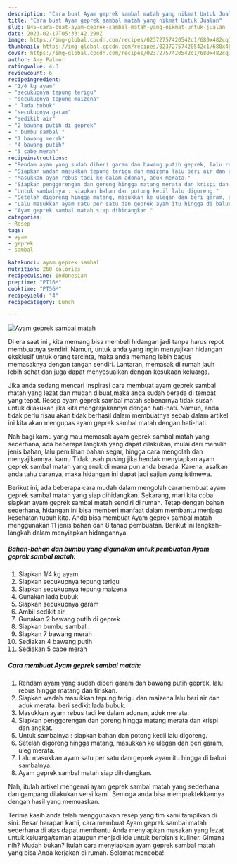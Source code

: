 ```yaml
---
description: "Cara buat Ayam geprek sambal matah yang nikmat Untuk Jualan"
title: "Cara buat Ayam geprek sambal matah yang nikmat Untuk Jualan"
slug: 845-cara-buat-ayam-geprek-sambal-matah-yang-nikmat-untuk-jualan
date: 2021-02-17T05:33:42.290Z
image: https://img-global.cpcdn.com/recipes/02372757420542c1/680x482cq70/ayam-geprek-sambal-matah-foto-resep-utama.jpg
thumbnail: https://img-global.cpcdn.com/recipes/02372757420542c1/680x482cq70/ayam-geprek-sambal-matah-foto-resep-utama.jpg
cover: https://img-global.cpcdn.com/recipes/02372757420542c1/680x482cq70/ayam-geprek-sambal-matah-foto-resep-utama.jpg
author: Amy Palmer
ratingvalue: 4.3
reviewcount: 6
recipeingredient:
- "1/4 kg ayam"
- "secukupnya tepung terigu"
- "secukupnya tepung maizena"
- " lada bubuk"
- "secukupnya garam"
- "sedikit air"
- "2 bawang putih di geprek"
- " bumbu sambal "
- "7 bawang merah"
- "4 bawang putih"
- "5 cabe merah"
recipeinstructions:
- "Rendam ayam yang sudah diberi garam dan bawang putih geprek, lalu rebus hingga matang dan tiriskan."
- "Siapkan wadah masukkan tepung terigu dan maizena lalu beri air dan aduk merata. beri sedikit lada bubuk."
- "Masukkan ayam rebus tadi ke dalam adonan, aduk merata."
- "Siapkan penggorengan dan goreng hingga matang merata dan krispi dan angkat."
- "Untuk sambalnya : siapkan bahan dan potong kecil lalu digoreng."
- "Setelah digoreng hingga matang, masukkan ke ulegan dan beri garam, uleg merata."
- "Lalu masukkan ayam satu per satu dan geprek ayam itu hingga di baluri sambalnya."
- "Ayam geprek sambal matah siap dihidangkan."
categories:
- Resep
tags:
- ayam
- geprek
- sambal

katakunci: ayam geprek sambal 
nutrition: 260 calories
recipecuisine: Indonesian
preptime: "PT16M"
cooktime: "PT56M"
recipeyield: "4"
recipecategory: Lunch

---
```



![Ayam geprek sambal matah](https://img-global.cpcdn.com/recipes/02372757420542c1/680x482cq70/ayam-geprek-sambal-matah-foto-resep-utama.jpg)

Di era  saat ini , kita memang bisa membeli hidangan jadi tanpa harus repot membuatnya sendiri. Namun, untuk anda yang ingin menyajikan hidangan eksklusif untuk orang tercinta, maka anda memang lebih bagus memasaknya dengan tangan sendiri. Lantaran, memasak di rumah jauh lebih sehat dan juga dapat menyesuaikan dengan kesukaan keluarga.

Jika anda sedang mencari inspirasi cara membuat ayam geprek sambal matah yang lezat dan mudah dibuat,maka anda sudah berada di tempat yang tepat. Resep ayam geprek sambal matah  sebenarnya tidak susah untuk dilakukan jika kita mengerjakannya dengan hati-hati. Namun, anda tidak perlu risau akan tidak berhasil dalam membuatnya 
sebab dalam artikel ini kita akan mengupas ayam geprek sambal matah dengan hati-hati.  



Nah bagi kamu yang mau memasak ayam geprek sambal matah yang sederhana, ada beberapa langkah yang dapat dilakukan, mulai dari memilih jenis bahan, lalu pemilihan bahan segar, hingga cara mengolah dan menyajikannya. kamu Tidak usah pusing jika hendak menyiapkan ayam geprek sambal matah yang enak di mana pun anda berada. Karena, asalkan anda  tahu caranya, maka hidangan ini dapat jadi sajian yang istimewa.

Berikut ini, ada beberapa cara mudah dalam mengolah caramembuat ayam geprek sambal matah yang siap dihidangkan. Sekarang, mari kita coba siapkan ayam geprek sambal matah sendiri di rumah. Tetap dengan bahan sederhana, hidangan ini bisa memberi manfaat dalam membantu menjaga kesehatan tubuh kita. Anda bisa membuat Ayam geprek sambal matah menggunakan 11 jenis bahan dan 8 tahap pembuatan. Berikut ini langkah-langkah dalam menyiapkan hidangannya.

<!--inarticleads1-->

##### Bahan-bahan dan bumbu yang digunakan untuk pembuatan Ayam geprek sambal matah:

1. Siapkan 1/4 kg ayam
1. Siapkan secukupnya tepung terigu
1. Siapkan secukupnya tepung maizena
1. Gunakan  lada bubuk
1. Siapkan secukupnya garam
1. Ambil sedikit air
1. Gunakan 2 bawang putih di geprek
1. Siapkan  bumbu sambal :
1. Siapkan 7 bawang merah
1. Sediakan 4 bawang putih
1. Sediakan 5 cabe merah




<!--inarticleads2-->

##### Cara membuat Ayam geprek sambal matah:

1. Rendam ayam yang sudah diberi garam dan bawang putih geprek, lalu rebus hingga matang dan tiriskan.
1. Siapkan wadah masukkan tepung terigu dan maizena lalu beri air dan aduk merata. beri sedikit lada bubuk.
1. Masukkan ayam rebus tadi ke dalam adonan, aduk merata.
1. Siapkan penggorengan dan goreng hingga matang merata dan krispi dan angkat.
1. Untuk sambalnya : siapkan bahan dan potong kecil lalu digoreng.
1. Setelah digoreng hingga matang, masukkan ke ulegan dan beri garam, uleg merata.
1. Lalu masukkan ayam satu per satu dan geprek ayam itu hingga di baluri sambalnya.
1. Ayam geprek sambal matah siap dihidangkan.




Nah, itulah artikel mengenai  ayam geprek sambal matah  yang sederhana dan gampang dilakukan versi kami. Semoga anda bisa mempraktekkannya dengan hasil yang memuaskan. 

Terima kasih anda telah menggunakan resep yang tim kami tampilkan di sini. Besar harapan kami, cara membuat  Ayam geprek sambal matah sederhana di atas dapat membantu Anda menyiapkan masakan yang lezat untuk keluarga/teman ataupun menjadi ide untuk berbisnis kuliner. Gimana nih? Mudah bukan? Itulah cara menyiapkan ayam geprek sambal matah yang bisa Anda kerjakan di rumah. Selamat mencoba!

